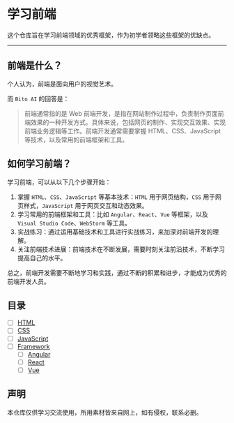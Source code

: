 学习前端
=======

这个仓库旨在学习前端领域的优秀框架，作为初学者领略这些框架的优缺点。

---

## 前端是什么？

个人认为，前端是面向用户的视觉艺术。

而 `Bito AI` 的回答是：
> 前端通常指的是 Web 前端开发，是指在网站制作过程中，负责制作页面前端效果的一种开发方式。具体来说，包括网页的制作、实现交互效果、实现前端业务逻辑等工作。前端开发通常需要掌握 HTML、CSS、JavaScript 等技术，以及常用的前端框架和工具。

## 如何学习前端？

学习前端，可以从以下几个步骤开始：

1. 掌握 `HTML`、`CSS`、`JavaScript` 等基本技术：`HTML` 用于网页结构，`CSS` 用于网页样式，`JavaScript` 用于网页交互和动态效果。
2. 学习常用的前端框架和工具：比如 `Angular`、`React`、`Vue` 等框架，以及 `Visual Studio Code`、`WebStorm` 等工具。
3. 实战练习：通过运用基础技术和工具进行实战练习，来加深对前端开发的理解。
4. 关注前端技术进展：前端技术在不断发展，需要时刻关注前沿技术，不断学习提高自己的水平。

总之，前端开发需要不断地学习和实践，通过不断的积累和进步，才能成为优秀的前端开发人员。

## 目录

- [ ] [HTML](/html)
- [ ] [CSS](/css)
- [ ] [JavaScript](/javascript)
- [ ] [Framework](/framework)
  - [ ] [Angular](/framework/angular)
  - [ ] [React](/framework/react)
  - [ ] [Vue](/framework/vue)

## 声明

本仓库仅供学习交流使用，所用素材皆来自网上，如有侵权，联系必删。
